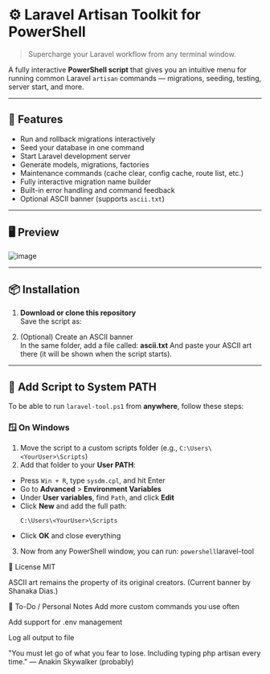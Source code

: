 # ⚙️ Laravel Artisan Toolkit for PowerShell

> Supercharge your Laravel workflow from any terminal window.

A fully interactive **PowerShell script** that gives you an intuitive menu for running common Laravel `artisan` commands — migrations, seeding, testing, server start, and more.

---

## 🎯 Features

- Run and rollback migrations interactively
- Seed your database in one command
- Start Laravel development server
- Generate models, migrations, factories
- Maintenance commands (cache clear, config cache, route list, etc.)
- Fully interactive migration name builder
- Built-in error handling and command feedback
- Optional ASCII banner (supports `ascii.txt`)

---

## 🖥️ Preview

![image](https://github.com/user-attachments/assets/d58120b8-3b05-4a8b-94bd-9a603a18c516)


---

## 📦 Installation

1. **Download or clone this repository**  
   Save the script as:


2. (Optional) Create an ASCII banner  
In the same folder, add a file called:
**ascii.txt** And paste your ASCII art there (it will be shown when the script starts).

---

## 🔧 Add Script to System PATH

To be able to run `laravel-tool.ps1` from **anywhere**, follow these steps:

### 🪟 On Windows

1. Move the script to a custom scripts folder (e.g., `C:\Users\<YourUser>\Scripts`)
2. Add that folder to your **User PATH**:
- Press `Win + R`, type `sysdm.cpl`, and hit Enter
- Go to **Advanced** > **Environment Variables**
- Under **User variables**, find `Path`, and click **Edit**
- Click **New** and add the full path:
  ```
  C:\Users\<YourUser>\Scripts
  ```
- Click **OK** and close everything

3. Now from any PowerShell window, you can run:
```powershell```laravel-tool

🔐 License
MIT

ASCII art remains the property of its original creators.
(Current banner by Shanaka Dias.)

📌 To-Do / Personal Notes
 Add more custom commands you use often

 Add support for .env management

 Log all output to file

"You must let go of what you fear to lose. Including typing php artisan every time."
— Anakin Skywalker (probably)



